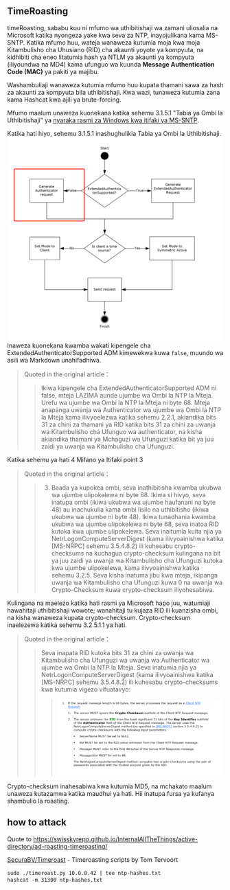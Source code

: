 ## TimeRoasting

timeRoasting, sababu kuu ni mfumo wa uthibitishaji wa zamani uliosalia na Microsoft katika nyongeza yake kwa seva za NTP, inayojulikana kama MS-SNTP. Katika mfumo huu, wateja wanaweza kutumia moja kwa moja Kitambulisho cha Uhusiano (RID) cha akaunti yoyote ya kompyuta, na kidhibiti cha eneo litatumia hash ya NTLM ya akaunti ya kompyuta (iliyoundwa na MD4) kama ufunguo wa kuunda **Message Authentication Code (MAC)** ya pakiti ya majibu.

Washambuliaji wanaweza kutumia mfumo huu kupata thamani sawa za hash za akaunti za kompyuta bila uthibitishaji. Kwa wazi, tunaweza kutumia zana kama Hashcat kwa ajili ya brute-forcing.

Mfumo maalum unaweza kuonekana katika sehemu 3.1.5.1 "Tabia ya Ombi la Uthibitishaji" ya [nyaraka rasmi za Windows kwa itifaki ya MS-SNTP](https://winprotocoldoc.z19.web.core.windows.net/MS-SNTP/%5bMS-SNTP%5d.pdf).

Katika hati hiyo, sehemu 3.1.5.1 inashughulikia Tabia ya Ombi la Uthibitishaji.
![](../../images/Pasted%20image%2020250709114508.png)
Inaweza kuonekana kwamba wakati kipengele cha ExtendedAuthenticatorSupported ADM kimewekwa kuwa `false`, muundo wa asili wa Markdown unahifadhiwa.

>Quoted in the original article：
>>Ikiwa kipengele cha ExtendedAuthenticatorSupported ADM ni false, mteja LAZIMA aunde ujumbe wa Ombi la NTP la Mteja. Urefu wa ujumbe wa Ombi la NTP la Mteja ni byte 68. Mteja anapanga uwanja wa Authenticator wa ujumbe wa Ombi la NTP la Mteja kama ilivyoelezwa katika sehemu 2.2.1, akiandika bits 31 za chini za thamani ya RID katika bits 31 za chini za uwanja wa Kitambulisho cha Ufunguo wa authenticator, na kisha akiandika thamani ya Mchaguzi wa Ufunguzi katika bit ya juu zaidi ya uwanja wa Kitambulisho cha Ufunguzi.

Katika sehemu ya hati 4 Mifano ya Itifaki point 3

>Quoted in the original article：
>>3. Baada ya kupokea ombi, seva inathibitisha kwamba ukubwa wa ujumbe ulipokelewa ni byte 68. Ikiwa si hivyo, seva inatupa ombi (ikiwa ukubwa wa ujumbe haufanani na byte 48) au inachukulia kama ombi lisilo na uthibitisho (ikiwa ukubwa wa ujumbe ni byte 48). Ikiwa tunadhania kwamba ukubwa wa ujumbe ulipokelewa ni byte 68, seva inatoa RID kutoka kwa ujumbe ulipokelewa. Seva inaitumia kuita njia ya NetrLogonComputeServerDigest (kama ilivyoainishwa katika [MS-NRPC] sehemu 3.5.4.8.2) ili kuhesabu crypto-checksums na kuchagua crypto-checksum kulingana na bit ya juu zaidi ya uwanja wa Kitambulisho cha Ufunguzi kutoka kwa ujumbe ulipokelewa, kama ilivyoainishwa katika sehemu 3.2.5. Seva kisha inatuma jibu kwa mteja, ikipanga uwanja wa Kitambulisho cha Ufunguzi kuwa 0 na uwanja wa Crypto-Checksum kuwa crypto-checksum iliyohesabiwa.

Kulingana na maelezo katika hati rasmi ya Microsoft hapo juu, watumiaji hawahitaji uthibitishaji wowote; wanahitaji tu kujaza RID ili kuanzisha ombi, na kisha wanaweza kupata crypto-checksum. Crypto-checksum inaelezewa katika sehemu 3.2.5.1.1 ya hati.

>Quoted in the original article：
>>Seva inapata RID kutoka bits 31 za chini za uwanja wa Kitambulisho cha Ufunguzi wa uwanja wa Authenticator wa ujumbe wa Ombi la NTP la Mteja. Seva inatumia njia ya NetrLogonComputeServerDigest (kama ilivyoainishwa katika [MS-NRPC] sehemu 3.5.4.8.2) ili kuhesabu crypto-checksums kwa kutumia vigezo vifuatavyo:
>>>![](../../images/Pasted%20image%2020250709115757.png)

Crypto-checksum inahesabiwa kwa kutumia MD5, na mchakato maalum unaweza kutazamwa katika maudhui ya hati. Hii inatupa fursa ya kufanya shambulio la roasting.

## how to attack

Quote to https://swisskyrepo.github.io/InternalAllTheThings/active-directory/ad-roasting-timeroasting/

[SecuraBV/Timeroast](https://github.com/SecuraBV/Timeroast) - Timeroasting scripts by Tom Tervoort
```
sudo ./timeroast.py 10.0.0.42 | tee ntp-hashes.txt
hashcat -m 31300 ntp-hashes.txt
```


